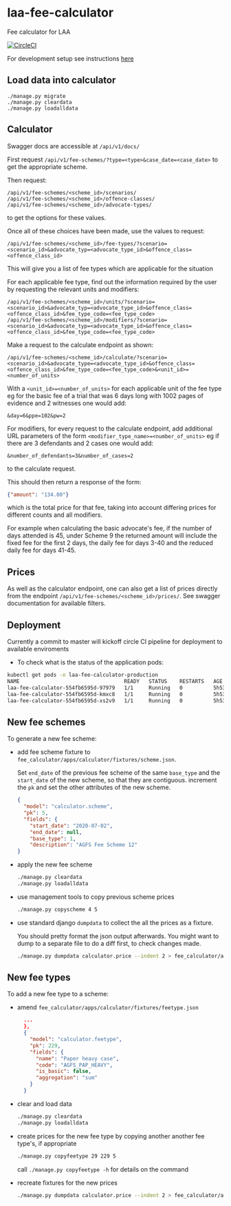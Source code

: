# laa-fee-calculator
Fee calculator for LAA

[![CircleCI](https://circleci.com/gh/ministryofjustice/laa-fee-calculator/tree/master.svg?style=svg)](https://circleci.com/gh/ministryofjustice/laa-fee-calculator/tree/master)

For development setup see instructions [here](./docs/DEVELOPMENT.md)

## Load data into calculator

```
./manage.py migrate
./manage.py cleardata
./manage.py loadalldata
```

## Calculator


Swagger docs are accessible at `/api/v1/docs/`

First request `/api/v1/fee-schemes/?type=<type>&case_date=<case_date>` to get the appropriate scheme.

Then request:

```curl
/api/v1/fee-schemes/<scheme_id>/scenarios/
/api/v1/fee-schemes/<scheme_id>/offence-classes/
/api/v1/fee-schemes/<scheme_id>/advocate-types/
```

to get the options for these values.

Once all of these choices have been made, use the values to request:

```curl
/api/v1/fee-schemes/<scheme_id>/fee-types/?scenario=<scenario_id>&advocate_typ=<advocate_type_id>&offence_class=<offence_class_id>
```

This will give you a list of fee types which are applicable for the situation

For each applicable fee type, find out the information required by the user
by requesting the relevant units and modifiers:

```curl
/api/v1/fee-schemes/<scheme_id>/units/?scenario=<scenario_id>&advocate_typ=<advocate_type_id>&offence_class=<offence_class_id>&fee_type_code=<fee_type_code>
/api/v1/fee-schemes/<scheme_id>/modifiers/?scenario=<scenario_id>&advocate_typ=<advocate_type_id>&offence_class=<offence_class_id>&fee_type_code=<fee_type_code>
```

Make a request to the calculate endpoint as shown:

```curl
/api/v1/fee-schemes/<scheme_id>/calculate/?scenario=<scenario_id>&advocate_type=<advocate_type_id>&offence_class=<offence_class_id>&fee_type_code=<fee_type_code>&<unit_id>=<number_of_units>
```

With a `<unit_id>=<number_of_units>` for each applicable unit of the fee type eg for the basic fee of a trial that was 6 days long with 1002 pages of evidence and 2 witnesses one would add:

```curl
&day=6&ppe=102&pw=2
```

For modifiers, for every request to the calculate endpoint, add additional URL parameters of the form `<modifier_type_name>=<number_of_units>` eg if there are 3 defendants and 2 cases one would add:

```curl
&number_of_defendants=3&number_of_cases=2
```

to the calculate request.

This should then return a response of the form:

```json
{"amount": "134.00"}
```

which is the total price for that fee, taking into account differing prices for different counts and all modifiers.

For example when calculating the basic advocate's fee, if the number of days attended is 45, under Scheme 9 the returned amount will include the fixed fee for the first 2 days, the daily fee for days 3-40 and the reduced daily fee for days 41-45.

## Prices


As well as the calculator endpoint, one can also get a list of prices directly from the endpoint `/api/v1/fee-schemes/<scheme_id>/prices/`. See swagger documentation for available filters.

## Deployment

Currently a commit to master will kickoff circle CI pipeline for deployment to available enviroments

* To check what is the status of the application pods:

```bash
kubectl get pods -n laa-fee-calculator-production
NAME                                  READY   STATUS    RESTARTS   AGE
laa-fee-calculator-554fb6595d-97979   1/1     Running   0          5h53m
laa-fee-calculator-554fb6595d-kmxc8   1/1     Running   0          5h53m
laa-fee-calculator-554fb6595d-xs2v9   1/1     Running   0          5h53m
```

## New fee schemes

To generate a new fee scheme:

* add fee scheme fixture to `fee_calculator/apps/calculator/fixtures/scheme.json`.

  Set `end_date` of the previous fee scheme of the same `base_type` and the `start_date` of the new scheme, so that they are contiguous. increment the `pk` and set the other attributes of the new scheme.

  ```json
  {
    "model": "calculator.scheme",
    "pk": 5,
    "fields": {
      "start_date": "2020-07-02",
      "end_date": null,
      "base_type": 1,
      "description": "AGFS Fee Scheme 12"
  }
  ```

* apply the new fee scheme

  ```bash
  ./manage.py cleardata
  ./manage.py loadalldata
  ```

* use management tools to copy previous scheme prices

  ```bash
  ./manage.py copyscheme 4 5
  ```

* use standard django `dumpdata` to collect the all the prices as a fixture.

  You should pretty format the json output afterwards. You might want to dump to a separate file to do a diff first, to check changes made.

  ```bash
  ./manage.py dumpdata calculator.price --indent 2 > fee_calculator/apps/calculator/fixtures/price.json
  ```

## New fee types

To add a new fee type to a scheme:

- amend `fee_calculator/apps/calculator/fixtures/feetype.json`

  ```json
    ...
    },
    {
      "model": "calculator.feetype",
      "pk": 229,
      "fields": {
        "name": "Paper heavy case",
        "code": "AGFS_PAP_HEAVY",
        "is_basic": false,
        "aggregation": "sum"
      }
    }
  ```

- clear and load data

  ```bash
  ./manage.py cleardata
  ./manage.py loadalldata
  ```

- create prices for the new fee type by copying another another fee type's, if appropriate

  ```bash
  ./manage.py copyfeetype 29 229 5
  ```

  call `./manage.py copyfeetype -h` for details on the command

- recreate fixtures for the new prices

  ```bash
  ./manage.py dumpdata calculator.price --indent 2 > fee_calculator/apps/calculator/fixtures/price.json
  ```
